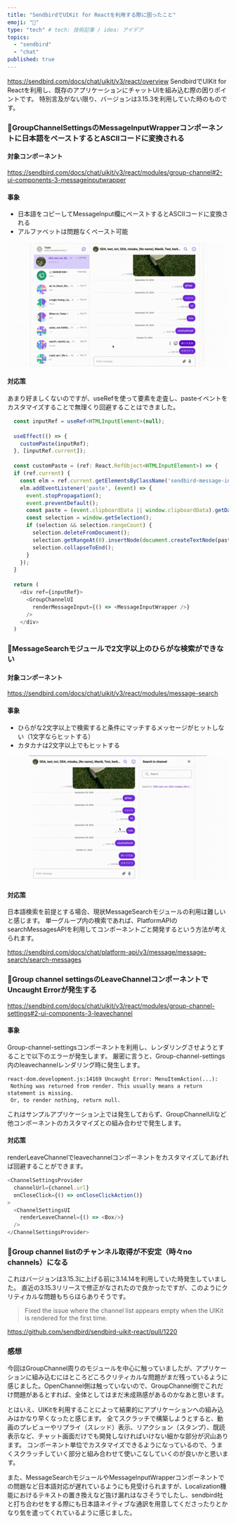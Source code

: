 ```yaml
---
title: "SendbirdでUIKit for Reactを利用する際に困ったこと"
emoji: "💬"
type: "tech" # tech: 技術記事 / idea: アイデア
topics: 
  - "sendbird"
  - "chat"
published: true
---
```

https://sendbird.com/docs/chat/uikit/v3/react/overview
SendbirdでUIKit for Reactを利用し、既存のアプリケーションにチャットUIを組み込む際の困りポイントです。
特別言及がない限り、バージョンは3.15.3を利用していた時のものです。

### 🚨GroupChannelSettingsのMessageInputWrapperコンポーネントに日本語をペーストするとASCIIコードに変換される

#### 対象コンポーネント
https://sendbird.com/docs/chat/uikit/v3/react/modules/group-channel#2-ui-components-3-messageinputwrapper

#### 事象

- 日本語をコピーしてMessageInput欄にペーストするとASCIIコードに変換される
- アルファベットは問題なくペースト可能

![MessageInputWrapper](/images/3f350584b394c6/002.gif)

#### 対応策
あまり好ましくないのですが、useRefを使って要素を走査し、pasteイベントをカスタマイズすることで無理くり回避することはできました。

```javascript:sample.ts
  const inputRef = useRef<HTMLInputElement>(null);

  useEffect(() => {
    customPaste(inputRef);
  }, [inputRef.current]);

  const customPaste = (ref: React.RefObject<HTMLInputElement>) => {
  if (ref.current) {
    const elm = ref.current.getElementsByClassName('sendbird-message-input-text-field')[0];
    elm.addEventListener('paste', (event) => {
      event.stopPropagation();
      event.preventDefault();
      const paste = (event.clipboardData || window.clipboardData).getData('text');
      const selection = window.getSelection();
      if (selection && selection.rangeCount) {
        selection.deleteFromDocument();
        selection.getRangeAt(0).insertNode(document.createTextNode(paste));
        selection.collapseToEnd();
      }
    });
  }
  
  return (
    <div ref={inputRef}>
      <GroupChannelUI
        renderMessageInput={() => <MessageInputWrapper />}
      />
    </div>
  )
```

### 🚨MessageSearchモジュールで2文字以上のひらがな検索ができない

#### 対象コンポーネント
https://sendbird.com/docs/chat/uikit/v3/react/modules/message-search

#### 事象

- ひらがな2文字以上で検索すると条件にマッチするメッセージがヒットしない（1文字ならヒットする）
- カタカナは2文字以上でもヒットする

![MessageSearch](/images/3f350584b394c6/001.gif)

#### 対応策

日本語検索を前提とする場合、現状MessageSearchモジュールの利用は難しいと感じます。
単一グループ内の検索であれば、PlatformAPIのsearchMessagesAPIを利用してコンポーネントごと開発するという方法が考えられます。

https://sendbird.com/docs/chat/platform-api/v3/message/message-search/search-messages

### 🚨Group channel settingsのLeaveChannelコンポーネントでUncaught Errorが発生する
https://sendbird.com/docs/chat/uikit/v3/react/modules/group-channel-settings#2-ui-components-3-leavechannel

#### 事象
Group-channel-settingsコンポーネントを利用し、レンダリングさせようとすることで以下のエラーが発生します。
厳密に言うと、Group-channel-settings内のleavechannelレンダリング時に発生します。

```log: console.log
react-dom.development.js:14169 Uncaught Error: MenuItemAction(...):
 Nothing was returned from render. This usually means a return statement is missing.
 Or, to render nothing, return null.
```
これはサンプルアプリケーション上では発生しておらず、GroupChannelUIなど他コンポーネントのカスタマイズとの組み合わせで発生します。

#### 対応策
renderLeaveChannelでleavechannelコンポーネントをカスタマイズしてあげれば回避することができます。

```javascript:sample.ts
<ChannelSettingsProvider
  channelUrl={channel.url}
  onCloseClick={() => onCloseClickAction()}
>
  <ChannelSettingsUI
    renderLeaveChannel={() => <Box/>}
  />
</ChannelSettingsProvider>
```

### 🚨Group channel listのチャンネル取得が不安定（時々no channels）になる
これはバージョンは3.15.3に上げる前に3.14.14を利用していた時発生していました。
直近の3.15.3リリースで修正がなされたので良かったですが、このようにクリティカルな問題もちらほらありそうです。

> Fixed the issue where the channel list appears empty when the UIKit is rendered for the first time.

https://github.com/sendbird/sendbird-uikit-react/pull/1220


### 感想
今回はGroupChannel周りのモジュールを中心に触っていましたが、アプリケーションに組み込むにはところどころクリティカルな問題がまだ残っているように感じました。OpenChannel側は触っていないので、GroupChannel側でこれだけ問題があるとすれば、全体としてはまだ未成熟感があるのかなあと思います。

とはいえ、UIKitを利用することによって結果的にアプリケーションへの組み込みはかなり早くなったと感じます。
全てスクラッチで構築しようとすると、動画のプレビューやリプライ（スレッド）表示、リアクション（スタンプ）、既読表示など、チャット画面だけでも開発しなければいけない細かな部分が沢山あります。
コンポーネント単位でカスタマイズできるようになっているので、うまくスクラッチしていく部分と組み合わせて使いこなしていくのが良いかと思います。

また、MessageSearchモジュールやMessageInputWrapperコンポーネントでの問題など日本語対応が遅れているようにも見受けられますが、Localization機能におけるテキストの置き換えなど抜け漏れはなさそうでしたし、sendbird社と打ち合わせをする際にも日本語ネイティブな通訳を用意してくださったりとかなり気を遣ってくれているように感じました。
